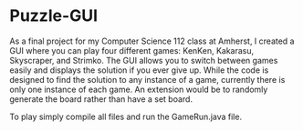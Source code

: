 # Puzzle-GUI

As a final project for my Computer Science 112 class at Amherst, I created a GUI where you can play four different games: KenKen, Kakarasu, Skyscraper, and Strimko. The GUI allows you to switch between games easily and displays the solution if you ever give up. While the code is designed to find the solution to any instance of a game, currently there is only one instance of each game. An extension would be to randomly generate the board rather than have a set board.

To play simply compile all files and run the GameRun.java file.